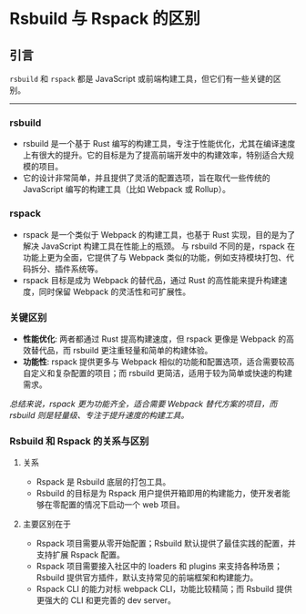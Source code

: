 # Rsbuild 与 Rspack 的区别

## 引言

`rsbuild` 和 `rspack` 都是 JavaScript 或前端构建工具，但它们有一些关键的区别。

---

### rsbuild

- rsbuild 是一个基于 Rust 编写的构建工具，专注于性能优化，尤其在编译速度上有很大的提升。它的目标是为了提高前端开发中的构建效率，特别适合大规模的项目。
- 它的设计非常简单，并且提供了灵活的配置选项，旨在取代一些传统的 JavaScript 编写的构建工具（比如 Webpack 或 Rollup）。

### rspack

- rspack 是一个类似于 Webpack 的构建工具，也基于 Rust 实现，目的是为了解决 JavaScript 构建工具在性能上的瓶颈。
  与 rsbuild 不同的是，rspack 在功能上更为全面，它提供了与 Webpack 类似的功能，例如支持模块打包、代码拆分、插件系统等。
- rspack 目标是成为 Webpack 的替代品，通过 Rust 的高性能来提升构建速度，同时保留 Webpack 的灵活性和可扩展性。

### 关键区别

- **性能优化**: 
  两者都通过 Rust 提高构建速度，但 rspack 更像是 Webpack 的高效替代品，而 rsbuild 更注重轻量和简单的构建体验。
- **功能性**: 
  rspack 提供更多与 Webpack 相似的功能和配置选项，适合需要较高自定义和复杂配置的项目；而 rsbuild 更简洁，适用于较为简单或快速的构建需求。

_总结来说，rspack 更为功能齐全，适合需要 Webpack 替代方案的项目，而 rsbuild 则是轻量级、专注于提升速度的构建工具。_


### Rsbuild 和 Rspack 的关系与区别

1. 关系

   - Rspack 是 Rsbuild 底层的打包工具。
   - Rsbuild 的目标是为 Rspack 用户提供开箱即用的构建能力，使开发者能够在零配置的情况下启动一个 web 项目。

2. 主要区别在于

   - Rspack 项目需要从零开始配置；Rsbuild 默认提供了最佳实践的配置，并支持扩展 Rspack 配置。
   - Rspack 项目需要接入社区中的 loaders 和 plugins 来支持各种场景；Rsbuild 提供官方插件，默认支持常见的前端框架和构建能力。
   - Rspack CLI 的能力对标 webpack CLI，功能比较精简；而 Rsbuild 提供更强大的 CLI 和更完善的 dev server。
